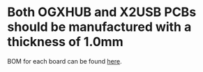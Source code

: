 # Both OGXHUB and X2USB PCBs should be manufactured with a thickness of 1.0mm
BOM for each board can be found [here](https://github.com/wiredopposite/OGXHUB/tree/main/BOM).
